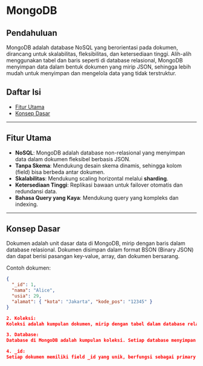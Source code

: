 # MongoDB

## Pendahuluan
MongoDB adalah database NoSQL yang berorientasi pada dokumen, dirancang untuk skalabilitas, fleksibilitas, dan ketersediaan tinggi. Alih-alih menggunakan tabel dan baris seperti di database relasional, MongoDB menyimpan data dalam bentuk dokumen yang mirip JSON, sehingga lebih mudah untuk menyimpan dan mengelola data yang tidak terstruktur.

## Daftar Isi
- [Fitur Utama](#fitur-utama)
- [Konsep Dasar](#konsep-dasar)
---

## Fitur Utama

- **NoSQL**: MongoDB adalah database non-relasional yang menyimpan data dalam dokumen fleksibel berbasis JSON.
- **Tanpa Skema**: Mendukung desain skema dinamis, sehingga kolom (field) bisa berbeda antar dokumen.
- **Skalabilitas**: Mendukung scaling horizontal melalui **sharding**.
- **Ketersediaan Tinggi**: Replikasi bawaan untuk failover otomatis dan redundansi data.
- **Bahasa Query yang Kaya**: Mendukung query yang kompleks dan indexing.

---

## Konsep Dasar

   Dokumen adalah unit dasar data di MongoDB, mirip dengan baris dalam database relasional. Dokumen disimpan dalam format BSON (Binary JSON) dan dapat berisi pasangan key-value, array, dan dokumen bersarang.

   Contoh dokumen:
   ```json
   {
     "_id": 1,
     "nama": "Alice",
     "usia": 29,
     "alamat": { "kota": "Jakarta", "kode_pos": "12345" }
   }

2. Koleksi:
Koleksi adalah kumpulan dokumen, mirip dengan tabel dalam database relasional. Koleksi di MongoDB tidak memiliki skema, artinya dokumen dalam satu koleksi bisa memiliki struktur yang berbeda.

3. Database:
Database di MongoDB adalah kumpulan koleksi. Setiap database menyimpan koleksinya secara independen.

4. _id:
Setiap dokumen memiliki field _id yang unik, berfungsi sebagai primary key. MongoDB akan secara otomatis menghasilkan ObjectId jika _id tidak disediakan.

